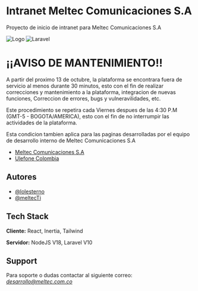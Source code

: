 
# Intranet Meltec Comunicaciones S.A

Proyecto de inicio de intranet para Meltec Comunicaciones S.A

![Logo](https://meltec.com.co/wp-content/uploads/2023/10/LOGO-ANIMADO-MELTEC-COLOR.gif)
![Laravel](https://onlinecode.org/wp-content/uploads/2021/07/laravel9-php-framework-4.png)

# ¡¡AVISO DE MANTENIMIENTO!!

A partir del proximo 13 de octubre, la plataforma se encontrara fuera de servicio al menos durante 30 minutos, esto con el fin de realizar correcciones y mantenimiento a la plataforma, integracion de nuevas funciones, Correccion de errores, bugs y vulneravilidades, etc. 

Este procedimiento se repetira cada Viernes despues de las 4:30 P.M (GMT-5 - BOGOTA/AMERICA), esto con el fin de no interrumpir las actividades de la plataforma.

Esta condicion tambien aplica para las paginas desarrolladas por el equipo de desarrollo interno de Meltec Comunicaciones S.A 

- [Meltec Comunicaciones S.A](https//meltec.com.co)
- [Ulefone Colombia](https://ulefone.com.co)

## Autores

- [@lolesterno](https://github.com/Lolesterno)
- [@meltecTi](https://github.com/MeltecTi)



## Tech Stack

**Cliente:** React, Inertia, Tailwind

**Servidor:** NodeJS V18, Laravel V10


## Support

Para soporte o dudas contactar al siguiente correo: *desarrollo@meltec.com.co*
